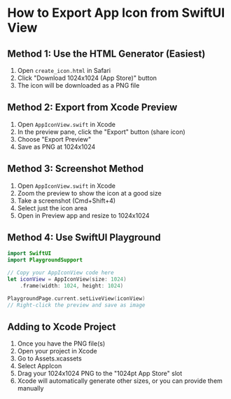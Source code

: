 # How to Export App Icon from SwiftUI View

## Method 1: Use the HTML Generator (Easiest)
1. Open `create_icon.html` in Safari
2. Click "Download 1024x1024 (App Store)" button
3. The icon will be downloaded as a PNG file

## Method 2: Export from Xcode Preview
1. Open `AppIconView.swift` in Xcode
2. In the preview pane, click the "Export" button (share icon)
3. Choose "Export Preview"
4. Save as PNG at 1024x1024

## Method 3: Screenshot Method
1. Open `AppIconView.swift` in Xcode
2. Zoom the preview to show the icon at a good size
3. Take a screenshot (Cmd+Shift+4)
4. Select just the icon area
5. Open in Preview app and resize to 1024x1024

## Method 4: Use SwiftUI Playground
```swift
import SwiftUI
import PlaygroundSupport

// Copy your AppIconView code here
let iconView = AppIconView(size: 1024)
    .frame(width: 1024, height: 1024)

PlaygroundPage.current.setLiveView(iconView)
// Right-click the preview and save as image
```

## Adding to Xcode Project
1. Once you have the PNG file(s)
2. Open your project in Xcode
3. Go to Assets.xcassets
4. Select AppIcon
5. Drag your 1024x1024 PNG to the "1024pt App Store" slot
6. Xcode will automatically generate other sizes, or you can provide them manually